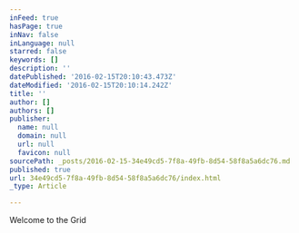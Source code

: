 ```yaml
---
inFeed: true
hasPage: true
inNav: false
inLanguage: null
starred: false
keywords: []
description: ''
datePublished: '2016-02-15T20:10:43.473Z'
dateModified: '2016-02-15T20:10:14.242Z'
title: ''
author: []
authors: []
publisher:
  name: null
  domain: null
  url: null
  favicon: null
sourcePath: _posts/2016-02-15-34e49cd5-7f8a-49fb-8d54-58f8a5a6dc76.md
published: true
url: 34e49cd5-7f8a-49fb-8d54-58f8a5a6dc76/index.html
_type: Article

---
```

Welcome to the Grid